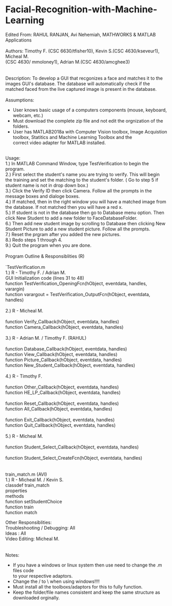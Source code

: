 # Facial-Recognition-with-Machine-Learning

Edited From: RAHUL RANJAN, Avi Nehemiah, MATHWORKS & MATLAB Applications<br>
<br>
Authors: Timothy F. (CSC 6630/tfisher10), Kevin S.(CSC 4630/kseveur1), Micheal M.<br>
(CSC 4630/ mmoloney1), Adrian M.(CSC 4630/amcghee3)<br>
<br>
<br>
Description: To develop a GUI that recgonizes a face and matches it to the<br>
images GUI's database. The database will automatically check if the<br>
matched faced from the live captured image is present in the database.<br>
 <br>
Assumptions: <br>
- User knows basic usage of a computers components (mouse, keyboard,
webcam, etc.)<br>
- Must download the complete zip file and not edit the orgnization of the folders. <br>
- User has MATLAB2018a with Computer Vision toolbox, Image Acquistion<br>
toolbox,  Statitics and Machine Learning Toolbox and the <br>
correct video adapter for MATLAB installed. <br>
<br>
Usage:<br>
1.) In MATLAB Command Window, type TestVerification to begin the program. <br>
2.) First select the student's name you are trying to verify. This will begin the training and set the matching to the student's folder. ( Go to step 5 if student name is not in drop down box.)<br>
3.) Click the Verify ID then click Camera. Follow all the prompts in the message boxes and dialoge boxes.<br>
4.) If matched, then in the right window you will have a matched image from the database. If not matched then you will have a red x. <br>
5.) If student is not in the database then go to Database menu option. Then click New Student to add a new folder to FaceDatabaseFolder.<br> 
6.) Then add new student image by scrolling to Database then clicking New Student Picture to add a new student picture. Follow all the prompts.  <br>
7.) Reset the prgram after you added the new pictures. <br>
8.) Redo steps 1 through 4. <br>
9.) Quit the program when you are done.  <br>
<br>
Program Outline & Responsiblities (R)<br>
<br>
`TestVerification.m<br>
    1.) R - Timothy F. / Adrian M.<br>
        GUI Initialization code (lines 31 to 48)<br>
        function TestVerification_OpeningFcn(hObject, eventdata, handles, varargin)<br>
        function varargout = TestVerification_OutputFcn(hObject, eventdata, handles)<br>
    <br>
    2.) R - Micheal M. <br>
<br>
        function Verify_Callback(hObject, eventdata, handles) <br>
        function Camera_Callback(hObject, eventdata, handles)<br>
<br>
    3.) R - Adrian M. / Timothy F. (RAHUL)<br>
<br>
        function Database_Callback(hObject, eventdata, handles)<br>
        function View_Callback(hObject, eventdata, handles)<br>
        function Picture_Callback(hObject, eventdata, handles)<br>
        function New_Student_Callback(hObject, eventdata, handles)<br>
<br>
    4.) R - Timothy F. <br>
<br>
        function Other_Callback(hObject, eventdata, handles)<br>
        function HE_LP_Callback(hObject, eventdata, handles)<br>
        <br>
        function Reset_Callback(hObject, eventdata, handles)<br>
        function All_Callback(hObject, eventdata, handles)<br>
<br>
        function Exit_Callback(hObject, eventdata, handles)<br>
        function Quit_Callback(hObject, eventdata, handles)<br>
<br>
    5.) R - Micheal M. <br>
<br>
        function Student_Select_Callback(hObject, eventdata, handles)<br>
<br>
        function Student_Select_CreateFcn(hObject, eventdata, handles)<br>
<br>
<br>
train_match.m (AVI)<br>
    1.) R - Micheal M. / Kevin S.<br>
        classdef train_match<br>
            properties<br>
            methods<br>
                function setStudentChoice<br>
                function train<br>
                function match<br>

Other Responsiblities:<br>
    Troubleshooting / Debugging: All<br>
    Ideas : All<br>
    Video Editing: Micheal M. <br>
<br>
<br>
Notes: <br>
- If you have a windows or linux system then use need to change the .m files code<br>
  to your respective adaptors.<br>
- Change the / to \ when using windows!!!!<br>
- Must install all the toolboxs/adaptors for this to fully function. <br>
- Keep the folder/file names consistent and keep the same structure as downloaded orginally.  <br>
<br>
